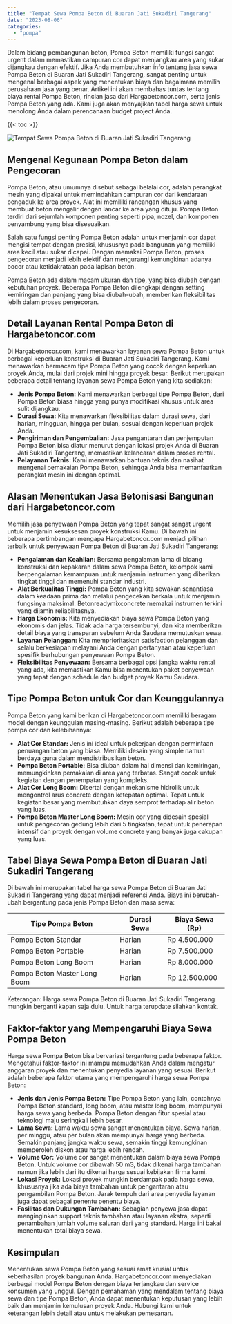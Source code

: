 ```yaml
---
title: "Tempat Sewa Pompa Beton di Buaran Jati Sukadiri Tangerang"
date: "2023-08-06"
categories: 
  - "pompa"
---
```




Dalam bidang pembangunan beton, Pompa Beton memiliki fungsi sangat urgent dalam memastikan campuran cor dapat menjangkau area yang sukar dijangkau dengan efektif. Jika Anda membutuhkan info tentang jasa sewa Pompa Beton di Buaran Jati Sukadiri Tangerang, sangat penting untuk mengenal berbagai aspek yang menentukan biaya dan bagaimana memilih perusahaan jasa yang benar. Artikel ini akan membahas tuntas tentang biaya rental Pompa Beton, rincian jasa dari Hargabetoncor.com, serta jenis Pompa Beton yang ada. Kami juga akan menyajikan tabel harga sewa untuk menolong Anda dalam perencanaan budget project Anda.

{{< toc >}}

![Tempat Sewa Pompa Beton di Buaran Jati Sukadiri Tangerang](https://hargareadymixid.github.io/pompa/concrete-pump%20(17).png)

## Mengenal Kegunaan Pompa Beton dalam Pengecoran

Pompa Beton, atau umumnya disebut sebagai belalai cor, adalah perangkat mesin yang dipakai untuk memindahkan campuran cor dari kendaraan pengaduk ke area proyek. Alat ini memiliki rancangan khusus yang membuat beton mengalir dengan lancar ke area yang dituju. Pompa Beton terdiri dari sejumlah komponen penting seperti pipa, nozel, dan komponen penyambung yang bisa disesuaikan.

Salah satu fungsi penting Pompa Beton adalah untuk menjamin cor dapat mengisi tempat dengan presisi, khususnya pada bangunan yang memiliki area kecil atau sukar dicapai. Dengan memakai Pompa Beton, proses pengecoran menjadi lebih efektif dan mengurangi kemungkinan adanya bocor atau ketidakrataan pada lapisan beton.

Pompa Beton ada dalam macam ukuran dan tipe, yang bisa diubah dengan kebutuhan proyek. Beberapa Pompa Beton dilengkapi dengan setting kemiringan dan panjang yang bisa diubah-ubah, memberikan fleksibilitas lebih dalam proses pengecoran.

## Detail Layanan Rental Pompa Beton di Hargabetoncor.com

Di Hargabetoncor.com, kami menawarkan layanan sewa Pompa Beton untuk berbagai keperluan konstruksi di Buaran Jati Sukadiri Tangerang. Kami menawarkan bermacam tipe Pompa Beton yang cocok dengan keperluan proyek Anda, mulai dari projek mini hingga proyek besar. Berikut merupakan beberapa detail tentang layanan sewa Pompa Beton yang kita sediakan:

- **Jenis Pompa Beton:** Kami menawarkan berbagai tipe Pompa Beton, dari Pompa Beton biasa hingga yang punya modifikasi khusus untuk area sulit dijangkau.
- **Durasi Sewa:** Kita menawarkan fleksibilitas dalam durasi sewa, dari harian, mingguan, hingga per bulan, sesuai dengan keperluan projek Anda.
- **Pengiriman dan Pengembalian:** Jasa pengantaran dan penjemputan Pompa Beton bisa diatur menurut dengan lokasi projek Anda di Buaran Jati Sukadiri Tangerang, memastikan kelancaran dalam proses rental.
- **Pelayanan Teknis:** Kami menawarkan bantuan teknis dan nasihat mengenai pemakaian Pompa Beton, sehingga Anda bisa memanfaatkan perangkat mesin ini dengan optimal.

## Alasan Menentukan Jasa Betonisasi Bangunan dari Hargabetoncor.com

Memilih jasa penyewaan Pompa Beton yang tepat sangat sangat urgent untuk menjamin kesuksesan proyek konstruksi Kamu. Di bawah ini beberapa pertimbangan mengapa Hargabetoncor.com menjadi pilihan terbaik untuk penyewaan Pompa Beton di Buaran Jati Sukadiri Tangerang:

- **Pengalaman dan Keahlian:** Bersama pengalaman lama di bidang konstruksi dan kepakaran dalam sewa Pompa Beton, kelompok kami berpengalaman kemampuan untuk menjamin instrumen yang diberikan tingkat tinggi dan memenuhi standar industri.
- **Alat Berkualitas Tinggi:** Pompa Beton yang kita sewakan senantiasa dalam keadaan prima dan melalui pengecekan berkala untuk menjamin fungsinya maksimal. Betonreadymixconcrete memakai instrumen terkini yang dijamin reliabilitasnya.
- **Harga Ekonomis:** Kita menyediakan biaya sewa Pompa Beton yang ekonomis dan jelas. Tidak ada harga tersembunyi, dan kita memberikan detail biaya yang transparan sebelum Anda Saudara memutuskan sewa.
- **Layanan Pelanggan:** Kita memprioritaskan satisfaction pelanggan dan selalu berkesiapan melayani Anda dengan pertanyaan atau keperluan spesifik berhubungan penyewaan Pompa Beton.
- **Fleksibilitas Penyewaan:** Bersama berbagai opsi jangka waktu rental yang ada, kita memastikan Kamu bisa menentukan paket penyewaan yang tepat dengan schedule dan budget proyek Kamu Saudara.

## Tipe Pompa Beton untuk Cor dan Keunggulannya

Pompa Beton yang kami berikan di Hargabetoncor.com memiliki beragam model dengan keunggulan masing-masing. Berikut adalah beberapa tipe pompa cor dan kelebihannya:

- **Alat Cor Standar:** Jenis ini ideal untuk pekerjaan dengan permintaan penuangan beton yang biasa. Memiliki desain yang simple namun berdaya guna dalam mendistribusikan beton.
- **Pompa Beton Portable:** Bisa diubah dalam hal dimensi dan kemiringan, memungkinkan pemakaian di area yang terbatas. Sangat cocok untuk kegiatan dengan penempatan yang kompleks.
- **Alat Cor Long Boom:** Disertai dengan mekanisme hidrolik untuk mengontrol arus concrete dengan ketepatan optimal. Tepat untuk kegiatan besar yang membutuhkan daya semprot terhadap alir beton yang luas.
- **Pompa Beton Master Long Boom:** Mesin cor yang didesain spesial untuk pengecoran gedung lebih dari 5 tingkatan, tepat untuk penerapan intensif dan proyek dengan volume concrete yang banyak juga cakupan yang luas.

## Tabel Biaya Sewa Pompa Beton di Buaran Jati Sukadiri Tangerang

Di bawah ini merupakan tabel harga sewa Pompa Beton di Buaran Jati Sukadiri Tangerang yang dapat menjadi referensi Anda. Biaya ini berubah-ubah bergantung pada jenis Pompa Beton dan masa sewa:

| Tipe Pompa Beton | Durasi Sewa | Biaya Sewa (Rp) |
| --- | --- | --- |
| Pompa Beton Standar | Harian | Rp 4.500.000 |
| Pompa Beton Portable | Harian | Rp 7.500.000 |
| Pompa Beton Long Boom | Harian | Rp 8.000.000 |
| Pompa Beton Master Long Boom | Harian | Rp 12.500.000 |

Keterangan: Harga sewa Pompa Beton di Buaran Jati Sukadiri Tangerang mungkin berganti kapan saja dulu. Untuk harga terupdate silahkan kontak.

## Faktor-faktor yang Mempengaruhi Biaya Sewa Pompa Beton

Harga sewa Pompa Beton bisa bervariasi tergantung pada beberapa faktor. Mengetahui faktor-faktor ini mampu memudahkan Anda dalam mengatur anggaran proyek dan menentukan penyedia layanan yang sesuai. Berikut adalah beberapa faktor utama yang mempengaruhi harga sewa Pompa Beton:

- **Jenis dan Jenis Pompa Beton:** Tipe Pompa Beton yang lain, contohnya Pompa Beton standard, long boom, atau master long boom, mempunyai harga sewa yang berbeda. Pompa Beton dengan fitur spesial atau teknologi maju seringkali lebih besar.
- **Lama Sewa:** Lama waktu sewa sangat menentukan biaya. Sewa harian, per minggu, atau per bulan akan mempunyai harga yang berbeda. Semakin panjang jangka waktu sewa, semakin tinggi kemungkinan memperoleh diskon atau harga lebih rendah.
- **Volume Cor:** Volume cor sangat menentukan dalam biaya sewa Pompa Beton. Untuk volume cor dibawah 50 m3, tidak dikenai harga tambahan namun jika lebih dari itu dikenai harga sesuai kebijakan firma kami.
- **Lokasi Proyek:** Lokasi proyek mungkin berdampak pada harga sewa, khususnya jika ada biaya tambahan untuk pengantaran atau pengambilan Pompa Beton. Jarak tempuh dari area penyedia layanan juga dapat sebagai penentu penentu biaya.
- **Fasilitas dan Dukungan Tambahan:** Sebagian penyewa jasa dapat menginginkan support teknis tambahan atau layanan ekstra, seperti penambahan jumlah volume saluran dari yang standard. Harga ini bakal menentukan total biaya sewa.

## Kesimpulan

Menentukan sewa Pompa Beton yang sesuai amat krusial untuk keberhasilan proyek bangunan Anda. Hargabetoncor.com menyediakan berbagai model Pompa Beton dengan biaya terjangkau dan service konsumen yang unggul. Dengan pemahaman yang mendalam tentang biaya sewa dan tipe Pompa Beton, Anda dapat menentukan keputusan yang lebih baik dan menjamin kemulusan proyek Anda. Hubungi kami untuk keterangan lebih detail atau untuk melakukan pemesanan.
